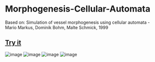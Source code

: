 # Morphogenesis-Cellular-Automata
Based on: Simulation of vessel morphogenesis using   cellular automata - Mario Markus, Dominik Bohm, Malte Schmick, 1999

## [Try it](https://codepen.io/mootytootyfrooty/pen/OPVxPxp)

![image](https://github.com/user-attachments/assets/d69072a9-e0f0-4098-8155-4baf2cfa6e4a)
![image](https://github.com/user-attachments/assets/5137fa3f-4761-4865-85a9-a7629c3bb4fb)
![image](https://github.com/user-attachments/assets/d831beea-06e2-42c1-93d8-f8e5df4bf558)
![image](https://github.com/user-attachments/assets/df41e193-1307-43c9-ad2c-196c7162748f)

